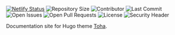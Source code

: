 [![Netlify Status](https://api.netlify.com/api/v1/badges/3dac568a-bcdd-4b98-8a47-15ccf6dd8bd4/deploy-status)](https://app.netlify.com/sites/toha/deploys) ![Repository Size](https://img.shields.io/github/repo-size/hugo-toha/guides) ![Contributor](https://img.shields.io/github/contributors/hugo-toha/guides) ![Last Commit](https://img.shields.io/github/last-commit/hugo-toha/guides) ![Open Issues](https://img.shields.io/github/issues/hugo-toha/guides?color=important) ![Open Pull Requests](https://img.shields.io/github/issues-pr/hugo-toha/guides?color=yellowgreen) ![License](https://img.shields.io/github/license/hugo-toha/guides) ![Security Header](https://img.shields.io/security-headers?url=https%3A%2F%2Ftoha-guides.netlify.app)

Documentation site for Hugo theme [Toha](https://github.com/hugo-toha/toha).
